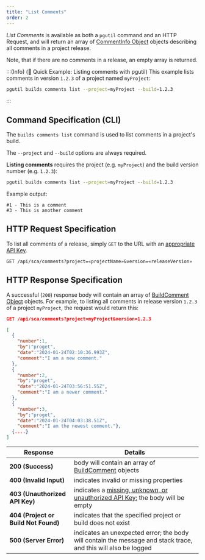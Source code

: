 ```yaml
---
title: "List Comments"
order: 2
---
```


*List Comments* is available as both a `pgutil` command and an HTTP Request, and will return an array of [CommentInfo Object](/docs/proget/api/sca#commentinfo-object) objects describing all comments in a project release.

Note, that if there are no comments in a release, an empty array is returned.

:::(Info) (🚀 Quick Example: Listing comments with pgutil)
This example lists comments in version `1.2.3` of a project named `myProject`:

```bash
pgutil builds comments list --project=myProject --build=1.2.3
```
:::

## Command Specification (CLI)
The `builds comments list` command is used to list comments in a project's build.

The `--project` and `--build` options are always required.

**Listing comments** requires the project (e.g. `myProject`) and the build version number (e.g. `1.2.3`):

```bash
pgutil builds comments list --project=myProject --build=1.2.3
```
Example output:
```plaintext
#1 - This is a comment
#3 - This is another comment
```

## HTTP Request Specification
To list all comments of a release, simply `GET` to the URL with an [appropriate API Key](/docs/proget/api/sca#authentication).

```plaintext
GET /api/sca/comments?project=«projectName»&version=«releaseVersion»
```

## HTTP Response Specification

A successful (`200`) response body will contain an array of [BuildComment Object](/docs/proget/api/sca#commentinfo-object) objects. For example, to listing all comments in release version `1.2.3` of a project `myProject`, the request would return this:

```json
GET /api/sca/comments?project=myProject&version=1.2.3

[
  {
    "number":1,
    "by":"proget",
    "date":"2024-01-24T02:10:36.993Z",
    "comment":"I am a new comment."
  },
  {
    "number":2,
    "by":"proget",
    "date":"2024-01-24T03:56:51.55Z",
    "comment":"I am a newer comment."
  },
  {
    "number":3,
    "by":"proget",
    "date":"2024-01-24T04:03:38.51Z",
    "comment":"I am the newest comment."},
  {....}
]
```

| Response | Details |
| --- | --- |
| **200 (Success)** | body will contain an array of [BuildComment](/docs/proget/api/sca#commentinfo-object) objects |
| **400 (Invalid Input)** | indicates invalid or missing properties |
| **403 (Unauthorized API Key)** | indicates a [missing, unknown, or unauthorized API Key](/docs/proget/api/sca#authentication); the body will be empty |
| **404 (Project or Build Not Found)** | indicates that the specified project or build does not exist |
| **500 (Server Error)** | indicates an unexpected error; the body will contain the message and stack trace, and this will also be logged |